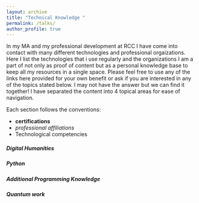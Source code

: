 ```yaml
---
layout: archive
title: "Technical Knowledge "
permalink: /talks/
author_profile: true
---
```


In my MA and my professional development at RCC I have come into contact with many different technologies and professional orgaizations. Here I list the technologies that i use regularly and the organizations I am a part of not only as proof of content but as a personal knowledge base to keep all my resources in a single space. 
Please feel free to use any of the links here provided for your own benefit or ask if you are interested in any of the topics stated below. I may not have the answer but we can find it together!
I have separated  the content into 4 topical areas for ease of navigation. 

Each section follows the conventions: 
  - __certifications__
  - _professional affiliations_
  - Technological competencies

##### Digital Humanities 


##### Python


##### Additional Programming Knowledge


##### Quantum work
